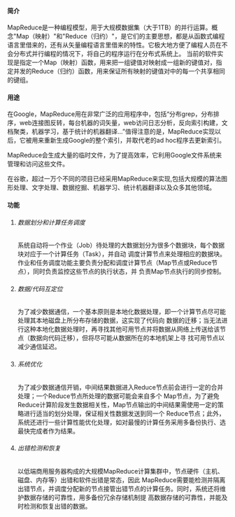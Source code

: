 #### 简介

MapReduce是一种编程模型，用于大规模数据集（大于1TB）的并行运算。概念"Map（映射）"和"Reduce（归约）"，是它们的主要思想，都是从函数式编程语言里借来的，还有从矢量编程语言里借来的特性。它极大地方便了编程人员在不会分布式并行编程的情况下，将自己的程序运行在分布式系统上。 当前的软件实现是指定一个Map（映射）函数，用来把一组键值对映射成一组新的键值对，指定并发的Reduce（归约）函数，用来保证所有映射的键值对中的每一个共享相同的键组。

#### 用途

在Google，MapReduce用在非常广泛的应用程序中，包括“分布grep，分布排序，web连接图反转，每台机器的词矢量，web访问日志分析，反向索引构建，文档聚类，机器学习，基于统计的机器翻译...”值得注意的是，MapReduce实现以后，它被用来重新生成Google的整个索引，并取代老的ad hoc程序去更新索引。

MapReduce会生成大量的临时文件，为了提高效率，它利用Google文件系统来管理和访问这些文件。

在谷歌，超过一万个不同的项目已经采用MapReduce来实现,包括大规模的算法图形处理、文字处理、数据挖掘、机器学习、统计机器翻译以及众多其他领域。

#### 功能

1. ###### 数据划分和计算任务调度

   系统自动将一个作业（Job）待处理的大数据划分为很多个数据块，每个数据块对应于一个计算任务（Task），并自动 调度计算节点来处理相应的数据块。作业和任务调度功能主要负责分配和调度计算节点（Map节点或Reduce节点），同时负责监控这些节点的执行状态，并 负责Map节点执行的同步控制。

2. ###### 数据/代码互定位

   为了减少数据通信，一个基本原则是本地化数据处理，即一个计算节点尽可能处理其本地磁盘上所分布存储的数据，这实现了代码向 数据的迁移；当无法进行这种本地化数据处理时，再寻找其他可用节点并将数据从网络上传送给该节点（数据向代码迁移），但将尽可能从数据所在的本地机架上寻 找可用节点以减少通信延迟。

3. ###### 系统优化

   为了减少数据通信开销，中间结果数据进入Reduce节点前会进行一定的合并处理；一个Reduce节点所处理的数据可能会来自多个 Map节点，为了避免Reduce计算阶段发生数据相关性，Map节点输出的中间结果需使用一定的策略进行适当的划分处理，保证相关性数据发送到同一个 Reduce节点；此外，系统还进行一些计算性能优化处理，如对最慢的计算任务采用多备份执行、选最快完成者作为结果。

4. ###### 出错检测和恢复

   以低端商用服务器构成的大规模MapReduce计算集群中，节点硬件（主机、磁盘、内存等）出错和软件出错是常态，因此 MapReduce需要能检测并隔离出错节点，并调度分配新的节点接管出错节点的计算任务。同时，系统还将维护数据存储的可靠性，用多备份冗余存储机制提 高数据存储的可靠性，并能及时检测和恢复出错的数据。

